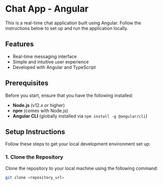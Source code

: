 # Chat App - Angular

This is a real-time chat application built using Angular. Follow the instructions below to set up and run the application locally.

## Features
- Real-time messaging interface
- Simple and intuitive user experience
- Developed with Angular and TypeScript

## Prerequisites

Before you start, ensure that you have the following installed:
- **Node.js** (v12.x or higher)
- **npm** (comes with Node.js)
- **Angular CLI** (globally installed via `npm install -g @angular/cli`)

## Setup Instructions

Follow these steps to get your local development environment set up:

### 1. Clone the Repository

Clone the repository to your local machine using the following command:

```bash
git clone <repository_url>
